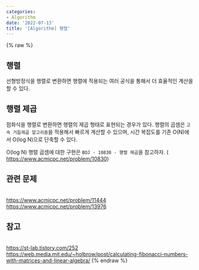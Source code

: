 ```yaml
---
categories:
- Algorithm
date: '2022-07-13'
title: '[Algorithm] 행렬'
---
```


{% raw %}
## 행렬
선형방정식을 행렬로 변환하면 행렬에 적용되는 여러 공식을 통해서 더 효율적인 계산을 할 수 있다.

## 행렬 제곱
점화식을 행렬로 변환하면 행렬의 제곱 형태로 표현되는 경우가 있다. 행렬의 곱셈은 `고속 거듭제곱 알고리즘`을 적용해서 빠르게 계산할 수 있으며, 시간 복잡도를 기존 O(N)에서 O(log N)으로 단축할 수 있다.

O(log N) 행렬 곱셈에 대한 구현은 `BOJ - 10830 - 행렬 제곱`을 참고하자. (<br>https://www.acmicpc.net/problem/10830)

## 관련 문제
<br>https://www.acmicpc.net/problem/11444
<br>https://www.acmicpc.net/problem/13976

## 참고
<br>https://st-lab.tistory.com/252
<br>https://web.media.mit.edu/~holbrow/post/calculating-fibonacci-numbers-with-matrices-and-linear-algebra/
{% endraw %}